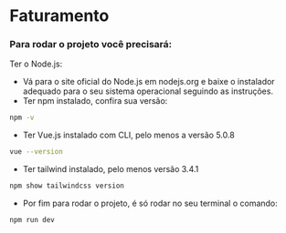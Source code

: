 # Faturamento
### Para rodar o projeto você precisará:
Ter o Node.js:
- Vá para o site oficial do Node.js em nodejs.org e baixe o instalador adequado para o seu sistema operacional seguindo as instruções.
- Ter npm instalado, confira sua versão:
``` sh
npm -v
```
- Ter Vue.js instalado com CLI, pelo menos a versão 5.0.8
``` sh
vue --version
```
  - Ter tailwind instalado, pelo menos versão 3.4.1
 ``` sh
 npm show tailwindcss version
```
- Por fim para rodar o projeto, é só rodar no seu terminal o comando:
``` sh
npm run dev
```